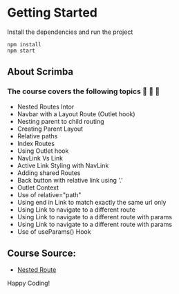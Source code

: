 # Getting Started
Install the dependencies and run the project
```
npm install
npm start
```
## About Scrimba
### The course covers the following topics 💜 🎉 🚀
- Nested Routes Intor
- Navbar with a Layout Route (Outlet hook)
- Nesting parent to child routing
- Creating Parent Layout
- Relative paths
- Index Routes
- Using Outlet hook
- NavLink Vs Link
- Active Link Styling with NavLink
- Adding shared Routes
- Back button with relative link using '.'
- Outlet Context
- Use of relative="path"
- Using end in Link to match exactly the same url only
- Using Link to navigate to a different route
- Using Link to navigate to a different route with params
- Using Link to navigate to a different route with     params
- Use of useParams() Hook


## Course Source:

- [Nested Route](https://v2.scrimba.com/learn-react-router-6-c06/~0m)

Happy Coding!